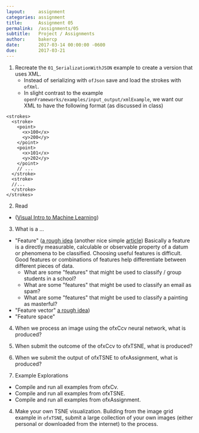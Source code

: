 ```yaml
---
layout:     assignment
categories: assignment
title:      Assignment 05
permalink:  /assignments/05
subtitle:   Project / Assignments
author:     bakercp
date:       2017-03-14 00:00:00 -0600
due:        2017-03-21
---
```


1. Recreate the `01_SerializationWithJSON` example to create a version that uses XML.
    - Instead of serializing with `ofJson` save and load the strokes with `ofXml`.
    - In slight contrast to the example `openFrameworks/examples/input_output/xmlExample`, we want our XML to have the following format (as discussed in class)

```
<strokes>
  <stroke>
    <point>
      <x>100</x>
      <y>200</y>
    </point>
    <point>
      <x>101</x>
      <y>202</y>
    </point>
    // ...
  </stroke>
  <stroke>
  //...
  </stroke>
</strokes>
```

2. Read
  - ([Visual Intro to Machine Learning](http://www.r2d3.us/visual-intro-to-machine-learning-part-1/))

3. What is a ...
  - "Feature" ([a rough idea](https://en.wikipedia.org/wiki/Feature_(machine_learning)) (another nice simple [article](https://nudgr.io/blog/building-a-machine-learning-product-data-and-features/)) Basically a feature is a directly measurable, calculable or observable property of a datum or phenomena to be classified. Choosing useful features is difficult. Good features or combinations of features help differentiate between different pieces of data.  
    - What are some "features" that might be used to classify / group students in a school?
    - What are some "features" that might be used to classify an email as spam?
    - What are some "features" that might be used to classify a painting as masterful?
  - "Feature vector" [a rough idea](https://en.wikipedia.org/wiki/Feature_vector))
  - "Feature space"

4. When we process an image using the ofxCcv neural network, what is produced?

5. When submit the outcome of the ofxCcv to ofxTSNE, what is produced?

6. When we submit the output of ofxTSNE to ofxAssignment, what is produced?

2. Example Explorations
  - Compile and run all examples from ofxCv.
  - Compile and run all examples from ofxTSNE.
  - Compile and run all examples from ofxAssignment.

4. Make your own TSNE visualization.  Building from the image grid example in `ofxTSNE`, submit a large collection of your own images (either personal or downloaded from the internet) to the process.
